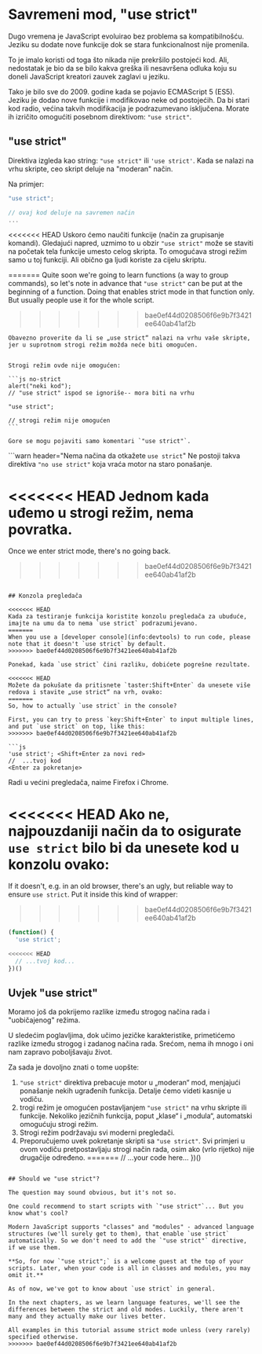 # Savremeni mod, "use strict"

Dugo vremena je JavaScript evoluirao bez problema sa kompatibilnošću. Jeziku su dodate nove funkcije dok se stara funkcionalnost nije promenila.

To je imalo koristi od toga što nikada nije prekršilo postojeći kod. Ali, nedostatak je bio da se bilo kakva greška ili nesavršena odluka koju su doneli JavaScript kreatori zauvek zaglavi u jeziku.

Tako je bilo sve do 2009. godine kada se pojavio ECMAScript 5 (ES5). Jeziku je dodao nove funkcije i modifikovao neke od postojećih. Da bi stari kod radio, većina takvih modifikacija je podrazumevano isključena. Morate ih izričito omogućiti posebnom direktivom: `"use strict"`.

## "use strict"

Direktiva izgleda kao string: `"use strict"` ili `'use strict'`. Kada se nalazi na vrhu skripte, ceo skript deluje na "moderan" način.

Na primjer:

```js
"use strict";

// ovaj kod deluje na savremen način
...
```

<<<<<<< HEAD
Uskoro ćemo naučiti funkcije (način za grupisanje komandi). Gledajući napred, uzmimo to u obzir `"use strict"` može se staviti na početak tela funkcije umesto celog skripta. To omogućava strogi režim samo u toj funkciji. Ali obično ga ljudi koriste za cijelu skriptu.

=======
Quite soon we're going to learn functions (a way to group commands), so let's note in advance that `"use strict"` can be put at the beginning of a function. Doing that enables strict mode in that function only. But usually people use it for the whole script.
>>>>>>> bae0ef44d0208506f6e9b7f3421ee640ab41af2b

````warn header="Obezbijedi da je \"use strict\" na vrhu"
Obavezno proverite da li se „use strict“ nalazi na vrhu vaše skripte, jer u suprotnom strogi režim možda neće biti omogućen.


Strogi režim ovde nije omogućen:

```js no-strict
alert("neki kod");
// "use strict" ispod se ignoriše-- mora biti na vrhu

"use strict";

// strogi režim nije omogućen
```

Gore se mogu pojaviti samo komentari `"use strict"`.
````

```warn header="Nema načina da otkažete `use strict`"
Ne postoji takva direktiva `"no use strict"` koja vraća motor na staro ponašanje.

<<<<<<< HEAD
Jednom kada uđemo u strogi režim, nema povratka.
=======
Once we enter strict mode, there's no going back.
>>>>>>> bae0ef44d0208506f6e9b7f3421ee640ab41af2b
```

## Konzola pregledača

<<<<<<< HEAD
Kada za testiranje funkcija koristite konzolu pregledača za ubuduće, imajte na umu da to nema `use strict` podrazumijevano.
=======
When you use a [developer console](info:devtools) to run code, please note that it doesn't `use strict` by default.
>>>>>>> bae0ef44d0208506f6e9b7f3421ee640ab41af2b

Ponekad, kada `use strict` čini razliku, dobićete pogrešne rezultate.

<<<<<<< HEAD
Možete da pokušate da pritisnete `taster:Shift+Enter` da unesete više redova i stavite „use strict“ na vrh, ovako:
=======
So, how to actually `use strict` in the console?

First, you can try to press `key:Shift+Enter` to input multiple lines, and put `use strict` on top, like this:
>>>>>>> bae0ef44d0208506f6e9b7f3421ee640ab41af2b

```js
'use strict'; <Shift+Enter za novi red>
//  ...tvoj kod
<Enter za pokretanje>
```

Radi u većini pregledača, naime Firefox i Chrome.

<<<<<<< HEAD
Ako ne, najpouzdaniji način da to osigurate `use strict` bilo bi da unesete kod u konzolu ovako:
=======
If it doesn't, e.g. in an old browser, there's an ugly, but reliable way to ensure `use strict`. Put it inside this kind of wrapper:
>>>>>>> bae0ef44d0208506f6e9b7f3421ee640ab41af2b

```js
(function() {
  'use strict';

<<<<<<< HEAD
  // ...tvoj kod...
})()
```

## Uvjek "use strict"

Moramo još da pokrijemo razlike između strogog načina rada i "uobičajenog" režima.

U sledećim poglavljima, dok učimo jezičke karakteristike, primetićemo razlike između strogog i zadanog načina rada. Srećom, nema ih mnogo i oni nam zapravo poboljšavaju život.

Za sada je dovoljno znati o tome uopšte:

1. `"use strict"` direktiva prebacuje motor u „moderan“ mod, menjajući ponašanje nekih ugrađenih funkcija. Detalje ćemo videti kasnije u vodiču.
2. trogi režim je omogućen postavljanjem `"use strict"` na vrhu skripte ili funkcije. Nekoliko jezičnih funkcija, poput „klase“ i „modula“, automatski omogućuju strogi režim.
3. Strogi režim podržavaju svi moderni pregledači.
4. Preporučujemo uvek pokretanje skripti sa `"use strict"`. Svi primjeri u ovom vodiču pretpostavljaju strogi način rada, osim ako (vrlo rijetko) nije drugačije određeno.
=======
  // ...your code here...
})()
```

## Should we "use strict"?

The question may sound obvious, but it's not so.

One could recommend to start scripts with `"use strict"`... But you know what's cool?

Modern JavaScript supports "classes" and "modules" - advanced language structures (we'll surely get to them), that enable `use strict` automatically. So we don't need to add the `"use strict"` directive, if we use them.

**So, for now `"use strict";` is a welcome guest at the top of your scripts. Later, when your code is all in classes and modules, you may omit it.**

As of now, we've got to know about `use strict` in general.

In the next chapters, as we learn language features, we'll see the differences between the strict and old modes. Luckily, there aren't many and they actually make our lives better.

All examples in this tutorial assume strict mode unless (very rarely) specified otherwise.
>>>>>>> bae0ef44d0208506f6e9b7f3421ee640ab41af2b
